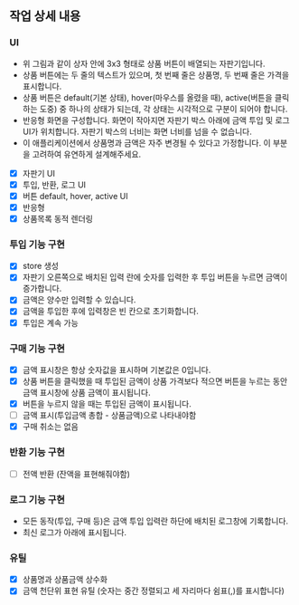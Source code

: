 ## 작업 상세 내용

### UI

- 위 그림과 같이 상자 안에 3x3 형태로 상품 버튼이 배열되는 자판기입니다.
- 상품 버튼에는 두 줄의 텍스트가 있으며, 첫 번째 줄은 상품명, 두 번째 줄은 가격을 표시합니다.
- 상품 버튼은 default(기본 상태), hover(마우스를 올렸을 때), active(버튼을 클릭하는 도중) 중 하나의 상태가 되는데, 각 상태는 시각적으로 구분이 되어야 합니다.
- 반응형 화면을 구성합니다.
  화면이 작아지면 자판기 박스 아래에 금액 투입 및 로그 UI가 위치합니다.
  자판기 박스의 너비는 화면 너비를 넘을 수 없습니다.
- 이 애플리케이션에서 상품명과 금액은 자주 변경될 수 있다고 가정합니다. 이 부분을 고려하여 유연하게 설계해주세요.

* [x] 자판기 UI
* [x] 투입, 반환, 로그 UI
* [x] 버튼 default, hover, active UI
* [x] 반응형
* [x] 상품목록 동적 렌더링

### 투입 기능 구현

- [x] store 생성
- [x] 자판기 오른쪽으로 배치된 입력 란에 숫자를 입력한 후 투입 버튼을 누르면 금액이 증가합니다.
- [x] 금액은 양수만 입력할 수 있습니다.
- [x] 금액을 투입한 후에 입력창은 빈 칸으로 초기화합니다.
- [x] 투입은 계속 가능

### 구매 기능 구현

- [x] 금액 표시창은 항상 숫자값을 표시하며 기본값은 0입니다.
- [x] 상품 버튼을 클릭했을 때 투입된 금액이 상품 가격보다 적으면 버튼을 누르는 동안 금액 표시창에 상품 금액이 표시됩니다.
- [x] 버튼을 누르지 않을 때는 투입된 금액이 표시됩니다.
- [ ] 금액 표시(투입금액 총합 - 상품금액)으로 나타내야함
- [x] 구매 취소는 없음

### 반환 기능 구현

- [ ] 전액 반환 (잔액을 표현해줘야함)

### 로그 기능 구현

- 모든 동작(투입, 구매 등)은 금액 투입 입력란 하단에 배치된 로그창에 기록합니다.
- 최신 로그가 아래에 표시됩니다.

### 유틸

- [x] 상품명과 상품금액 상수화
- [x] 금액 천단위 표현 유틸 (숫자는 중간 정렬되고 세 자리마다 쉼표(,)를 표시합니다)
